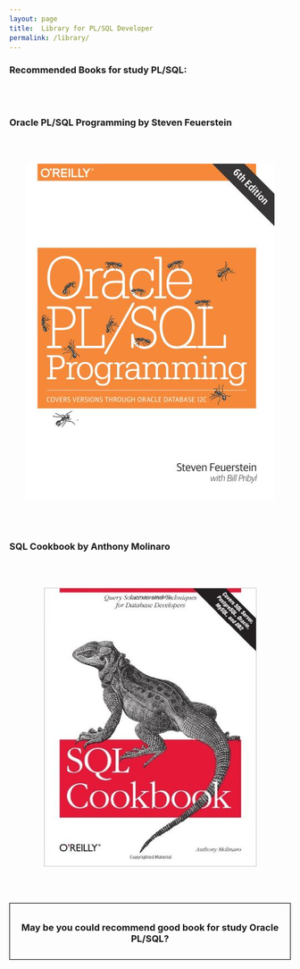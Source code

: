 ```yaml
---
layout: page
title:  Library for PL/SQL Developer
permalink: /library/
---
```


### Recommended Books for study PL/SQL:


<br/><br/>

### Oracle PL/SQL Programming by Steven Feuerstein


<br/><br/>

<div align="center">
	<img src="/website/pictures/Feuerstein.jpg" border="0" alt="Oracle PL/SQL Programming by Steven Feuerstein">
</div>


<br/><br/>


### SQL Cookbook by Anthony Molinaro

<br/><br/>

<div align="center">
	<img src="/website/pictures/molinaro.jpg" border="0" alt="Oracle SQL Specialist">
</div>



<br/><br/>

<div style="padding:10px; border:thin solid black;" align="center">

  <h3>May be you could recommend good book for study Oracle PL/SQL?</h3>

</div>
